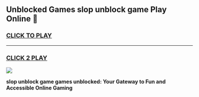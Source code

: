 
## Unblocked Games slop unblock game Play Online 👋
<h3>
<a href="https://news.freeplayer.one?title=slop_unblock_game&ref=17F">CLICK TO PLAY</a></h3>
<hr>

<h3>
<a href="https://news.freeplayer.one?title=slop_unblock_game&ref=17F">CLICK 2 PLAY</a>
  
</h3>

<a href="https://news.freeplayer.one?title=slop_unblock_game&ref=17F/"><img src="https://clearcache.store/games.png"></a>


**slop unblock game games unblocked: Your Gateway to Fun and Accessible Online Gaming**
